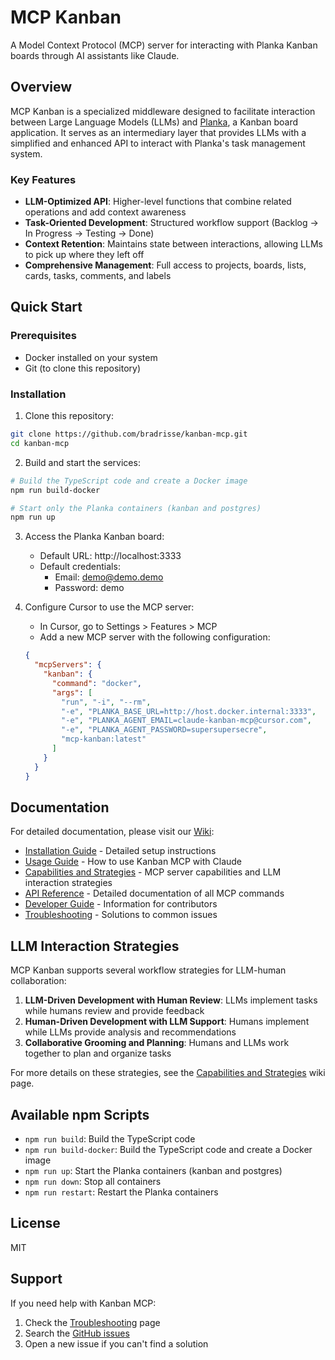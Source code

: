 # MCP Kanban

A Model Context Protocol (MCP) server for interacting with Planka Kanban boards through AI assistants like Claude.

## Overview

MCP Kanban is a specialized middleware designed to facilitate interaction between Large Language Models (LLMs) and [Planka](https://planka.app/), a Kanban board application. It serves as an intermediary layer that provides LLMs with a simplified and enhanced API to interact with Planka's task management system.

### Key Features

- **LLM-Optimized API**: Higher-level functions that combine related operations and add context awareness
- **Task-Oriented Development**: Structured workflow support (Backlog → In Progress → Testing → Done)
- **Context Retention**: Maintains state between interactions, allowing LLMs to pick up where they left off
- **Comprehensive Management**: Full access to projects, boards, lists, cards, tasks, comments, and labels

## Quick Start

### Prerequisites

- Docker installed on your system
- Git (to clone this repository)

### Installation

1. Clone this repository:
```bash
git clone https://github.com/bradrisse/kanban-mcp.git
cd kanban-mcp
```

2. Build and start the services:
```bash
# Build the TypeScript code and create a Docker image
npm run build-docker

# Start only the Planka containers (kanban and postgres)
npm run up
```

3. Access the Planka Kanban board:
   - Default URL: http://localhost:3333
   - Default credentials: 
     - Email: demo@demo.demo
     - Password: demo

4. Configure Cursor to use the MCP server:
   - In Cursor, go to Settings > Features > MCP
   - Add a new MCP server with the following configuration:
   ```json
   {
     "mcpServers": {
       "kanban": {
         "command": "docker",
         "args": [
           "run", "-i", "--rm",
           "-e", "PLANKA_BASE_URL=http://host.docker.internal:3333",
           "-e", "PLANKA_AGENT_EMAIL=claude-kanban-mcp@cursor.com",
           "-e", "PLANKA_AGENT_PASSWORD=supersupersecre",
           "mcp-kanban:latest"
         ]
       }
     }
   }
   ```

## Documentation

For detailed documentation, please visit our [Wiki](https://github.com/bradrisse/kanban-mcp/wiki):

- [Installation Guide](https://github.com/bradrisse/kanban-mcp/wiki/Installation-Guide) - Detailed setup instructions
- [Usage Guide](https://github.com/bradrisse/kanban-mcp/wiki/Usage-Guide) - How to use Kanban MCP with Claude
- [Capabilities and Strategies](https://github.com/bradrisse/kanban-mcp/wiki/Capabilities-and-Strategies) - MCP server capabilities and LLM interaction strategies
- [API Reference](https://github.com/bradrisse/kanban-mcp/wiki/API-Reference) - Detailed documentation of all MCP commands
- [Developer Guide](https://github.com/bradrisse/kanban-mcp/wiki/Developer-Guide) - Information for contributors
- [Troubleshooting](https://github.com/bradrisse/kanban-mcp/wiki/Troubleshooting) - Solutions to common issues

## LLM Interaction Strategies

MCP Kanban supports several workflow strategies for LLM-human collaboration:

1. **LLM-Driven Development with Human Review**: LLMs implement tasks while humans review and provide feedback
2. **Human-Driven Development with LLM Support**: Humans implement while LLMs provide analysis and recommendations
3. **Collaborative Grooming and Planning**: Humans and LLMs work together to plan and organize tasks

For more details on these strategies, see the [Capabilities and Strategies](https://github.com/bradrisse/kanban-mcp/wiki/Capabilities-and-Strategies) wiki page.

## Available npm Scripts

- `npm run build`: Build the TypeScript code
- `npm run build-docker`: Build the TypeScript code and create a Docker image
- `npm run up`: Start the Planka containers (kanban and postgres)
- `npm run down`: Stop all containers
- `npm run restart`: Restart the Planka containers

## License

MIT

## Support

If you need help with Kanban MCP:

1. Check the [Troubleshooting](https://github.com/bradrisse/kanban-mcp/wiki/Troubleshooting) page
2. Search the [GitHub issues](https://github.com/bradrisse/kanban-mcp/issues)
3. Open a new issue if you can't find a solution 